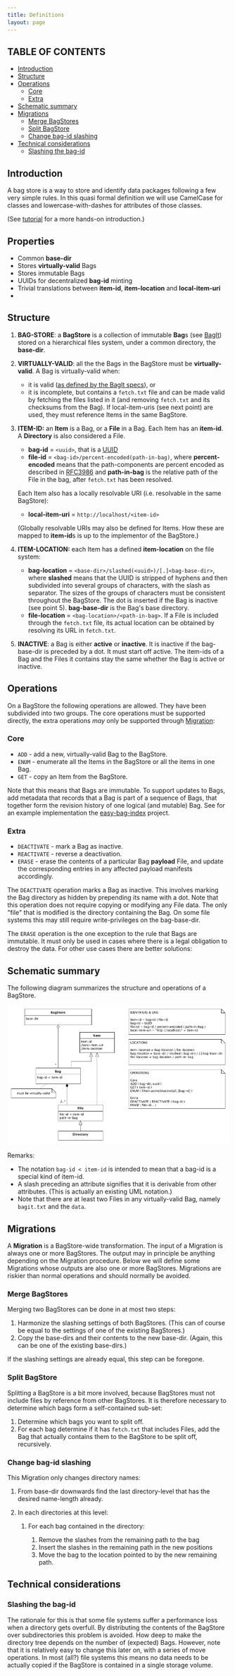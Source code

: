 ```yaml
---
title: Definitions
layout: page
---
```


TABLE OF CONTENTS
-----------------
- [Introduction](#introduction)
- [Structure](#structure)
- [Operations](#operations)
  * [Core](#core)
  * [Extra](#extra)
- [Schematic summary](#schematic-summary)
- [Migrations](#migrations)
  * [Merge BagStores](#merge-bagstores)
  * [Split BagStore](#split-bagstore)
  * [Change bag-id slashing](#change-bag-id-slashing)
- [Technical considerations](#technical-considerations)
  * [Slashing the bag-id](#slashing-the-bag-id)

Introduction
------------

A bag store is a way to store and identify data packages following a few very simple rules. In this
quasi formal definition we will use CamelCase for classes and lowercase-with-dashes for attributes of
those classes.
 
(See [tutorial] for a more hands-on introduction.)

Properties
----------

* Common **base-dir**
* Stores **virtually-valid** Bags
* Stores immutable Bags
* UUIDs for decentralized **bag-id** minting
* Trivial translations between **item-id**, **item-location** and **local-item-uri** 
* 



Structure
---------
1. **BAG-STORE**: a **BagStore** is a collection of immutable **Bag**s (see [BagIt]) stored on a 
   hierarchical files system, under a common directory, the **base-dir**.
2. **VIRTUALLY-VALID**: all the the Bags in the BagStore must be **virtually-valid**. A Bag is
   virtually-valid when:
    - it is valid ([as defined by the BagIt specs]), or
    - it is incomplete, but contains a `fetch.txt` file and can be made valid by fetching the files
      listed in it (and removing `fetch.txt` and its checksums from the Bag). If local-item-uris (see
      next point) are used, they must reference Items in the same BagStore.
3. **ITEM-ID:<a id="item-id" />** an **Item** is a Bag, or a **File** in a Bag. Each Item has an **item-id**.
      A **Directory** is also considered a File.
    - **bag-id** = `<uuid>`, that is a [UUID]
    - **file-id** = `<bag-id>/percent-encoded(path-in-bag)`, where **percent-encoded** means that the 
      path-components are percent encoded as described in [RFC3986] and **path-in-bag** is the relative
      path of the File in the bag, after `fetch.txt` has been resolved.
    
    Each Item also has a locally resolvable URI (i.e. resolvable in the same BagStore):

    - **<a id="local-item-uri" />local-item-uri** = `http://localhost/<item-id>`

    (Globally resolvable URIs may also be defined for Items. How these are mapped to **item-id**s is
    up to the implementor of the BagStore.)
4. **ITEM-LOCATION:** each Item has a defined **item-location** on the file system:
    - **bag-location** = `<base-dir>/slashed(<uuid>)/[.]<bag-base-dir>`, where **slashed** means that
      the UUID is stripped of hyphens and then subdivided into several groups of characters, with the
      slash as separator. The sizes of the groups of characters must be consistent throughout the
      BagStore. The dot is inserted if the Bag is inactive (see point 5). **bag-base-dir** is the Bag's base directory.
    - **file-location** = `<bag-location>/<path-in-bag>`. If a File is included through the `fetch.txt`
      file, its actual location can be obtained by resolving its URL in `fetch.txt`.
5. **INACTIVE**: a Bag is either **active** or **inactive**. It is inactive if the bag-base-dir is preceded 
   by a dot. It must start off active. The item-ids of a Bag and the Files it contains stay the same whether the Bag is active or inactive. 

[tutorial]: 04_tutorial.md
[BagIt]: https://tools.ietf.org/html/draft-kunze-bagit
[as defined by the BagIt specs]: https://tools.ietf.org/html/draft-kunze-bagit#section-3
[UUID]: https://en.wikipedia.org/wiki/Universally_unique_identifier
[RFC3986]: https://tools.ietf.org/html/rfc3986#section-2.1

Operations
----------
On a BagStore the following operations are allowed. They have been subdivided into two groups. The core
operations must be supported directly, the extra operations *may* only be supported through [Migration]:

### Core
* `ADD` - add a new, virtually-valid Bag to the BagStore.
* `ENUM` - enumerate all the Items in the BagStore or all the items in one Bag.
* `GET` - copy an Item from the BagStore.

Note that this means that Bags are immutable. To support updates to Bags, add metadata that records 
that a Bag is part of a sequence of Bags, that together form the revision history of one logical 
(and mutable) Bag. See for an example implementation the [easy-bag-index] project.

### Extra
* `DEACTIVATE` - mark a Bag as inactive.
* `REACTIVATE` - reverse a deactivation.
* `ERASE` - erase the contents of a particular Bag **payload** File, and update the corresponding 
   entries in any affected payload manifests accordingly. 

The `DEACTIVATE` operation marks a Bag as inactive. This involves marking the Bag directory as hidden 
by prepending its name with a dot. Note that this operation does not require copying or modifying any 
File data. The only "file" that is modified is the directory containing the Bag. On some file systems 
this may still require write-privileges on the bag-base-dir.

The `ERASE` operation is the one exception to the rule that Bags are immutable. It must only be used in cases
where there is a legal obligation to destroy the data. For other use cases there are better solutions:

[easy-bag-index]: https://github.com/DANS-KNAW/easy-bag-index
[Migration]: #migrations

Schematic summary
-----------------
The following diagram summarizes the structure and operations of a BagStore.

![bag-store](./img/bag-store.png)   

Remarks:
* The notation `bag-id < item-id` is intended to mean that a bag-id is a special kind of item-id.
* A slash preceding an attribute signifies that it is derivable from other attributes. (This is actually an existing UML notation.)
* Note that there are at least two Files in any virtually-valid Bag, namely `bagit.txt` and the `data`.
 

Migrations
----------  
A **Migration** is a BagStore-wide transformation. The input of a Migration is always one or more BagStores. The output
may in principle be anything depending on the Migration procedure. Below we will define some Migrations whose outputs are also one or
more BagStores. Migrations are riskier than normal operations and should normally be avoided.

### Merge BagStores
Merging two BagStores can be done in at most two steps:

1. Harmonize the slashing settings of both BagStores. (This can of course be equal to the settings of one of the existing BagStores.)
2. Copy the base-dirs and their contents to the new base-dir. (Again, this can be one of the existing base-dirs.)

If the slashing settings are already equal, this step can be foregone.

### Split BagStore
Splitting a BagStore is a bit more involved, because BagStores must not include files by reference from other BagStores. It is therefore
necessary to determine which bags form a self-contained sub-set:

1. Determine which bags you want to split off.
2. For each bag determine if it has `fetch.txt` that includes Files, add the Bag that actually contains them to the BagStore to be
   split off, recursively.

### Change bag-id slashing
This Migration only changes directory names:

1. From base-dir downwards find the last directory-level that has the desired name-length already. 
2. In each directories at this level:
   
   1. For each bag contained in the directory:

      1. Remove the slashes from the remaining path to the bag
      2. Insert the slashes in the remaining path in the new positions
      3. Move the bag to the location pointed to by the new remaining path.


Technical considerations
------------------------

### Slashing the bag-id

The rationale for this is that some file systems suffer a performance loss when a directory gets overfull. By distributing the
contents of the BagStore over subdirectories this problem is avoided. How deep to make the directory tree depends on the
number of (expected) Bags. However, note that it is relatively easy to change this later on, with a series of move operations.
In most (all?) file systems this means no data needs to be actually copied if the BagStore is contained in a single 
storage volume.